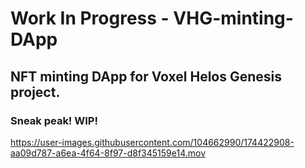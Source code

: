 # Work In Progress - VHG-minting-DApp
## NFT minting DApp for Voxel Helos Genesis project.
### Sneak peak! WIP!



https://user-images.githubusercontent.com/104662990/174422908-aa09d787-a6ea-4f64-8f97-d8f345159e14.mov













